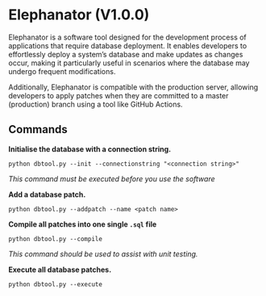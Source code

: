 # Elephanator (V1.0.0)

Elephanator is a software tool designed for the development process of applications that require database deployment. It enables developers to effortlessly deploy a system’s database and make updates as changes occur, making it particularly useful in scenarios where the database may undergo frequent modifications.

Additionally, Elephanator is compatible with the production server, allowing developers to apply patches when they are committed to a master (production) branch using a tool like GitHub Actions.

## Commands
**Initialise the database with a connection string.**
```
python dbtool.py --init --connectionstring "<connection string>"
```
_This command must be executed before you use the software_

**Add a database patch.**
```
python dbtool.py --addpatch --name <patch name>
```

**Compile all patches into one single `.sql` file**
```
python dbtool.py --compile
```
_This command should be used to assist with unit testing._

**Execute all database patches.**
```
python dbtool.py --execute
```
